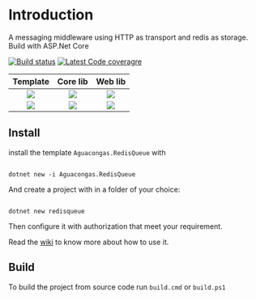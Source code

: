 # Introduction 

A messaging middleware using HTTP as transport and redis as storage. Build with ASP.Net Core

[![Build status](https://ci.appveyor.com/api/projects/status/n9588oe8iag3v509/branch/master?svg=true
)](https://ci.appveyor.com/project/aguacongas/aguacongas-redisqueue)
[![Latest Code coveragre](https://aguacongas.github.io/Aguacongas.RedisQueue/latest/badge_linecoverage.svg)](https://aguacongas.github.io/Aguacongas.RedisQueue/latest)


|Template|Core lib|Web lib|
|:------:|:------:|:------:|
|[![][Aguacongas.RedisQueue-badge]][Aguacongas.RedisQueue-nuget]|[![][Aguacongas.RedisQueue.Core-badge]][Aguacongas.RedisQueue.Core-nuget]|[![][Aguacongas.RedisQueue.Web-badge]][Aguacongas.RedisQueue.Web-nuget]|
|[![][Aguacongas.RedisQueue-downloadbadge]][Aguacongas.RedisQueue-nuget]|[![][Aguacongas.RedisQueue.Core-downloadbadge]][Aguacongas.RedisQueue.Core-nuget]|[![][Aguacongas.RedisQueue.Web-downloadbadge]][Aguacongas.RedisQueue.Web-nuget]|

[Aguacongas.RedisQueue-badge]: https://img.shields.io/nuget/v/Aguacongas.RedisQueue.svg
[Aguacongas.RedisQueue-downloadbadge]: https://img.shields.io/nuget/dt/Aguacongas.RedisQueue.svg
[Aguacongas.RedisQueue-nuget]: https://www.nuget.org/packages/Aguacongas.RedisQueue/

[Aguacongas.RedisQueue.Core-badge]: https://img.shields.io/nuget/v/Aguacongas.RedisQueue.Core.svg
[Aguacongas.RedisQueue.Core-downloadbadge]: https://img.shields.io/nuget/dt/Aguacongas.RedisQueue.Core.svg
[Aguacongas.RedisQueue.Core-nuget]: https://www.nuget.org/packages/Aguacongas.RedisQueue.Core/

[Aguacongas.RedisQueue.Web-badge]: https://img.shields.io/nuget/v/Aguacongas.RedisQueue.Web.svg
[Aguacongas.RedisQueue.Web-downloadbadge]: https://img.shields.io/nuget/dt/Aguacongas.RedisQueue.Web.svg
[Aguacongas.RedisQueue.Web-nuget]: https://www.nuget.org/packages/Aguacongas.RedisQueue.Web/

## Install

install the template `Aguacongas.RedisQueue` with

``` batch

dotnet new -i Aguacongas.RedisQueue

```

And create a project with in a folder of your choice:

``` batch

dotnet new redisqueue

```

Then configure it with authorization that meet your requirement.

Read the [wiki](https://github.com/aguacongas/Aguacongas.RedisQueue/wiki) to know more about how to use it.

## Build

To build the project from source code run `build.cmd` or `build.ps1`
